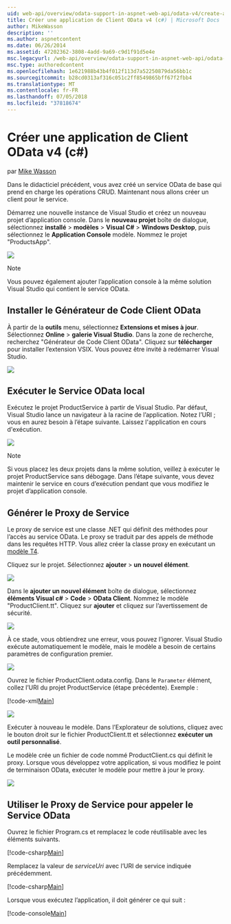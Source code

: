 ```yaml
---
uid: web-api/overview/odata-support-in-aspnet-web-api/odata-v4/create-an-odata-v4-client-app
title: Créer une application de Client OData v4 (c#) | Microsoft Docs
author: MikeWasson
description: ''
ms.author: aspnetcontent
ms.date: 06/26/2014
ms.assetid: 47202362-3808-4add-9a69-c9d1f91d5e4e
msc.legacyurl: /web-api/overview/odata-support-in-aspnet-web-api/odata-v4/create-an-odata-v4-client-app
msc.type: authoredcontent
ms.openlocfilehash: 1e621988b43b4f012f113d7a52250879da56bb1c
ms.sourcegitcommit: b28cd0313af316c051c2ff8549865bff67f2fbb4
ms.translationtype: MT
ms.contentlocale: fr-FR
ms.lasthandoff: 07/05/2018
ms.locfileid: "37818674"
---
```

<a name="create-an-odata-v4-client-app-c"></a>Créer une application de Client OData v4 (c#)
====================
par [Mike Wasson](https://github.com/MikeWasson)

Dans le didacticiel précédent, vous avez créé un service OData de base qui prend en charge les opérations CRUD. Maintenant nous allons créer un client pour le service.

Démarrez une nouvelle instance de Visual Studio et créez un nouveau projet d’application console. Dans le **nouveau projet** boîte de dialogue, sélectionnez **installé** &gt; **modèles** &gt; **Visual C#** &gt; **Windows Desktop**, puis sélectionnez le **Application Console** modèle. Nommez le projet &quot;ProductsApp&quot;.

![](create-an-odata-v4-client-app/_static/image1.png)

> [!NOTE]
> Vous pouvez également ajouter l’application console à la même solution Visual Studio qui contient le service OData.


## <a name="install-the-odata-client-code-generator"></a>Installer le Générateur de Code Client OData

À partir de la **outils** menu, sélectionnez **Extensions et mises à jour**. Sélectionnez **Online** &gt; **galerie Visual Studio**. Dans la zone de recherche, recherchez &quot;Générateur de Code Client OData&quot;. Cliquez sur **télécharger** pour installer l’extension VSIX. Vous pouvez être invité à redémarrer Visual Studio.

[![](create-an-odata-v4-client-app/_static/image3.png)](create-an-odata-v4-client-app/_static/image2.png)

## <a name="run-the-odata-service-locally"></a>Exécuter le Service OData local

Exécutez le projet ProductService à partir de Visual Studio. Par défaut, Visual Studio lance un navigateur à la racine de l’application. Notez l’URI ; vous en aurez besoin à l’étape suivante. Laissez l'application en cours d'exécution.

![](create-an-odata-v4-client-app/_static/image4.png)

> [!NOTE]
> Si vous placez les deux projets dans la même solution, veillez à exécuter le projet ProductService sans débogage. Dans l’étape suivante, vous devez maintenir le service en cours d’exécution pendant que vous modifiez le projet d’application console.


## <a name="generate-the-service-proxy"></a>Générer le Proxy de Service

Le proxy de service est une classe .NET qui définit des méthodes pour l’accès au service OData. Le proxy se traduit par des appels de méthode dans les requêtes HTTP. Vous allez créer la classe proxy en exécutant un [modèle T4](https://msdn.microsoft.com/library/bb126445.aspx).

Cliquez sur le projet. Sélectionnez **ajouter** &gt; **un nouvel élément**.

![](create-an-odata-v4-client-app/_static/image5.png)

Dans le **ajouter un nouvel élément** boîte de dialogue, sélectionnez **éléments Visual c#** &gt; **Code** &gt; **OData Client**. Nommez le modèle &quot;ProductClient.tt&quot;. Cliquez sur **ajouter** et cliquez sur l’avertissement de sécurité.

[![](create-an-odata-v4-client-app/_static/image7.png)](create-an-odata-v4-client-app/_static/image6.png)

À ce stade, vous obtiendrez une erreur, vous pouvez l’ignorer. Visual Studio exécute automatiquement le modèle, mais le modèle a besoin de certains paramètres de configuration premier.

[![](create-an-odata-v4-client-app/_static/image9.png)](create-an-odata-v4-client-app/_static/image8.png)

Ouvrez le fichier ProductClient.odata.config. Dans le `Parameter` élément, collez l’URI du projet ProductService (étape précédente). Exemple :

[!code-xml[Main](create-an-odata-v4-client-app/samples/sample1.xml)]

[![](create-an-odata-v4-client-app/_static/image11.png)](create-an-odata-v4-client-app/_static/image10.png)

Exécuter à nouveau le modèle. Dans l’Explorateur de solutions, cliquez avec le bouton droit sur le fichier ProductClient.tt et sélectionnez **exécuter un outil personnalisé**.

Le modèle crée un fichier de code nommé ProductClient.cs qui définit le proxy. Lorsque vous développez votre application, si vous modifiez le point de terminaison OData, exécuter le modèle pour mettre à jour le proxy.

![](create-an-odata-v4-client-app/_static/image12.png)

## <a name="use-the-service-proxy-to-call-the-odata-service"></a>Utiliser le Proxy de Service pour appeler le Service OData

Ouvrez le fichier Program.cs et remplacez le code réutilisable avec les éléments suivants.

[!code-csharp[Main](create-an-odata-v4-client-app/samples/sample2.cs)]

Remplacez la valeur de *serviceUri* avec l’URI de service indiquée précédemment.

[!code-csharp[Main](create-an-odata-v4-client-app/samples/sample3.cs)]

Lorsque vous exécutez l’application, il doit générer ce qui suit :

[!code-console[Main](create-an-odata-v4-client-app/samples/sample4.cmd)]
